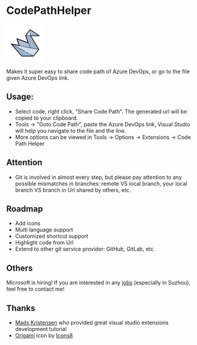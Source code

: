 # CodePathHelper
![Icon](./CodePathHelper/Resources/Icon.png)

Makes it super easy to share code path of Azure DevOps, or go to the file given Azure DevOps link.

## Usage:

- Select code, right click, "Share Code Path". The generated url will be copied to your clipboard.
- Tools -> "Goto Code Path", paste the Azure DevOps link, Visual Studio will help you navigate to the file and the line.
- More options can be viewed in Tools -> Options -> Extensions -> Code Path Helper

## Attention
- Git is involved in almost every step, but please pay attention to any possible mismatches in branches: remote VS local branch, your local branch VS branch in Url shared by others, etc.

## Roadmap
- Add icons
- Multi language support
- Customized shortcut support
- Highlight code from Url
- Extend to other git service provider: GitHub, GitLab, etc.
 
## Others
Microsoft is hiring! If you are interested in any [jobs](https://careers.microsoft.com/us/en) (especially in Suzhou), feel free to contact me!

## Thanks
- [Mads Kristensen](https://github.com/madskristensen) who provided great visual studio extensions development tutorial
- [Origami]("https://icons8.com/icon/cbd4IrRAjjeB/origami") icon by [Icons8]("https://icons8.com")
